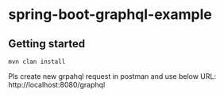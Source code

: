 # spring-boot-graphql-example

## Getting started
```shell
mvn clan install
```

Pls create new grpahql request in postman and use below URL:
http://localhost:8080/graphql
